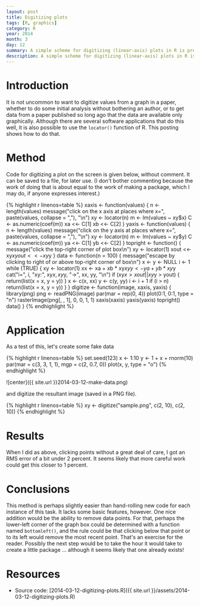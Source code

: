 ```yaml
---
layout: post
title: Digitizing plots
tags: [R, graphics]
category: R
year: 2014
month: 3
day: 12
summary: A simple scheme for digitizing (linear-axis) plots in R is presented.
description: A simple scheme for digitizing (linear-axis) plots in R is presented.
---
```


# Introduction

It is not uncommon to want to digitize values from a graph in a paper, whether to do some initial analysis without bothering an author, or to get data from a paper published so long ago that the data are available only graphically.  Although there are several software applications that do this well, it is also possible to use the ``locator()`` function of R.  This posting shows how to do that.


# Method

Code for digitizing a plot on the screen is given below, without comment.  It can be saved to a file, for later use.  (I don't bother commenting because the work of doing that is about equal to the work of making a package, which I may do, if anyone expresses interest.)


{% highlight r linenos=table %}
xaxis <- function(values) {
    n <- length(values)
    message("click on the x axis at places where x=", paste(values, collapse = ","), 
        "\n")
    xy <- locator(n)
    m <- lm(values ~ xy$x)
    C <- as.numeric(coef(m))
    xa <<- C[1]
    xb <<- C[2]
}
yaxis <- function(values) {
    n <- length(values)
    message("click on the y axis at places where x=", paste(values, collapse = ","), 
        "\n")
    xy <- locator(n)
    m <- lm(values ~ xy$y)
    C <- as.numeric(coef(m))
    ya <<- C[1]
    yb <<- C[2]
}
topright <- function() {
    message("click the top-right corner of plot box\n")
    xy <- locator(1)
    xout <<- xy$x
    yout <<- xy$y
}
data <- function(n = 100) {
    message("escape by clicking to right of or above top-right corner of box\n")
    x <- y <- NULL
    i <- 1
    while (TRUE) {
        xy <- locator(1)
        xx <- xa + xb * xy$x
        yy <- ya + yb * xy$y
        cat("i=", i, "xy:", xy$x, xy$y, "->", xx, yy, "\n")
        if (xy$x > xout || xy$y > yout) {
            return(list(x = x, y = y))
        }
        x <- c(x, xx)
        y <- c(y, yy)
        i <- i + 1
        if (i > n) 
            return(list(x = x, y = y))
    }
}
digitize <- function(image, xaxis, yaxis) {
    library(png)
    png <- readPNG(image)
    par(mar = rep(0, 4))
    plot(0:1, 0:1, type = "n")
    rasterImage(png[, , 1], 0, 0, 1, 1)
    xaxis(xaxis)
    yaxis(yaxis)
    topright()
    data()
}
{% endhighlight %}


# Application

As a test of this, let's create some fake data


{% highlight r linenos=table %}
set.seed(123)
x <- 1:10
y <- 1 + x + rnorm(10)
par(mar = c(3, 3, 1, 1), mgp = c(2, 0.7, 0))
plot(x, y, type = "o")
{% endhighlight %}

![center]({{ site.url }}2014-03-12-make-data.png) 


and digitize the resultant image (saved in a PNG file).


{% highlight r linenos=table %}
xy <- digitize("sample.png", c(2, 10), c(2, 10))
{% endhighlight %}


# Results

When I did as above, clicking points without a great deal of care, I got an RMS error of a bit under 2 percent.  It seems likely that more careful work could get this closer to 1 percent.


# Conclusions

This method is perhaps slightly easier than hand-rolling new code for each instance of this task.  It lacks some basic features, however. One nice addition would be the ability to remove data points.  For that, perhaps the lower-left corner of the graph box could be determined with a function named ``bottomleft()``, and the rule could be that clicking below that point or to its left would remove the most recent point.  That's an exercise for the reader.  Possibly the next step would be to take the hour it would take to create a little package ... although it seems likely that one already exists!

# Resources
* Source code: [2014-03-12-digitizing-plots.R]({{ site.url }}/assets/2014-03-12-digitizing-plots.R)
